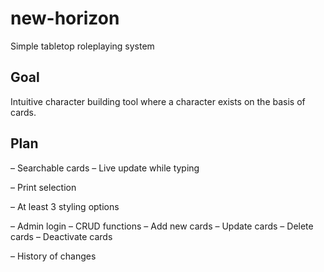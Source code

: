 # new-horizon
Simple tabletop roleplaying system

## Goal
Intuitive character building tool where a character exists on the basis of cards.

## Plan

– Searchable cards
  – Live update while typing
  
– Print selection

– At least 3 styling options

– Admin login
  – CRUD functions
    – Add new cards
    – Update cards
    – Delete cards
    – Deactivate cards

– History of changes
